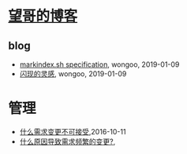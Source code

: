 # [望哥的博客](http://blog.sisopipo.com)

## blog
* [markindex.sh specification](/markindex), wongoo, 2019-01-09
* [闪现的灵感](/flash-idea), wongoo, 2019-01-09
# 管理
* [什么需求变更不可接受](/2016/2016-10-11-what-kind-of-requirement-change-cant-be-accepted),2016-10-11
* [什么原因导致需求频繁的变更?](/2016/2016-03-04-why-change-requirement-frequently),
